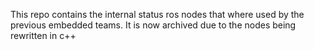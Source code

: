 This repo contains the internal status ros nodes that where used by the previous embedded teams.
It is now archived due to the nodes being rewritten in c++
